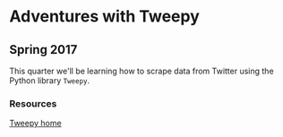 # Adventures with Tweepy
## Spring 2017

This quarter we'll be learning how to scrape data from Twitter using the Python library `Tweepy`.

### Resources
[Tweepy home](http://www.tweepy.org/)
